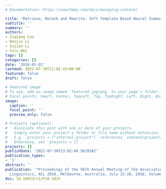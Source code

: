 ```yaml
---
# Documentation: https://wowchemy.com/docs/managing-content/

title: 'Retrieve, Rerank and Rewrite: Soft Template Based Neural Summarization'
subtitle: ''
summary: ''
authors:
- Ziqiang Cao
- Wenjie Li
- Sujian Li
- Furu Wei
tags: []
categories: []
date: '2018-01-01'
lastmod: 2022-07-30T21:02:41+08:00
featured: false
draft: false

# Featured image
# To use, add an image named `featured.jpg/png` to your page's folder.
# Focal points: Smart, Center, TopLeft, Top, TopRight, Left, Right, BottomLeft, Bottom, BottomRight.
image:
  caption: ''
  focal_point: ''
  preview_only: false

# Projects (optional).
#   Associate this post with one or more of your projects.
#   Simply enter your project's folder or file name without extension.
#   E.g. `projects = ["internal-project"]` references `content/project/deep-learning/index.md`.
#   Otherwise, set `projects = []`.
projects: []
publishDate: '2022-07-30T13:02:40.562830Z'
publication_types:
- '1'
abstract: ''
publication: '*Proceedings of the 56th Annual Meeting of the Association for Computational
  Linguistics, ACL 2018, Melbourne, Australia, July 15-20, 2018, Volume 1: Long Papers*'
doi: 10.18653/v1/P18-1015
---
```

